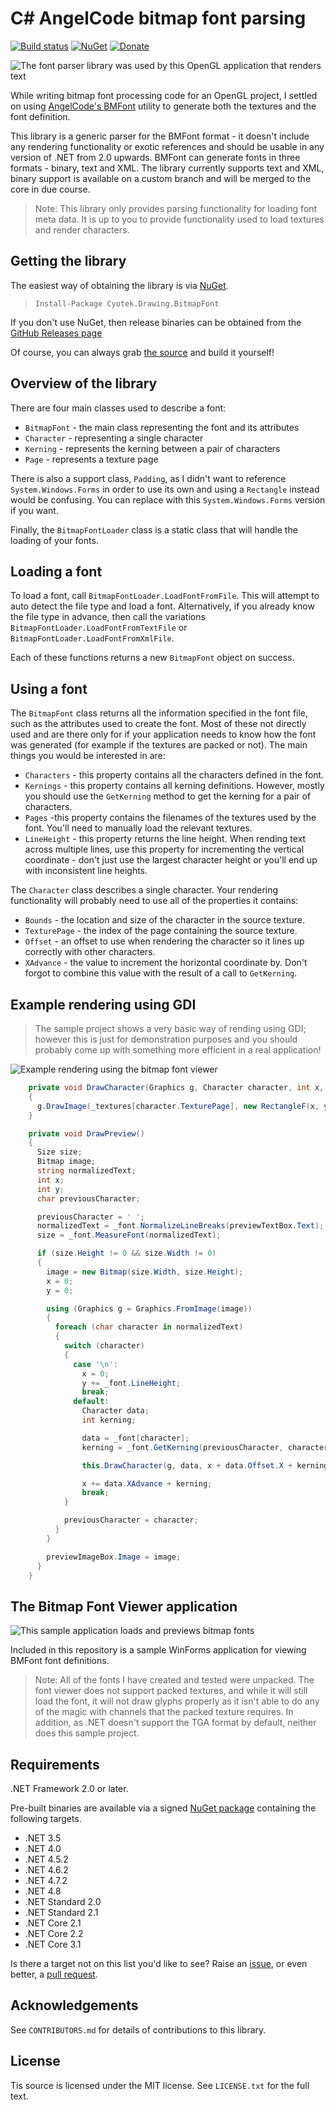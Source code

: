 # C# AngelCode bitmap font parsing

[![Build status][1]][2]
[![NuGet][3]][4]
[![Donate][5]][6]

![The font parser library was used by this OpenGL application
that renders text][20]

While writing bitmap font processing code for an OpenGL project,
I settled on using [AngelCode's BMFont][21] utility to generate
both the textures and the font definition.

This library is a generic parser for the BMFont format - it
doesn't include any rendering functionality or exotic references
and should be usable in any version of .NET from 2.0 upwards.
BMFont can generate fonts in three formats - binary, text and
XML. The library currently supports text and XML, binary support
is available on a custom branch and will be merged to the core
in due course.

> Note: This library only provides parsing functionality for
> loading font meta data. It is up to you to provide
> functionality used to load textures and render characters.

## Getting the library

The easiest way of obtaining the library is via [NuGet][4].

> `Install-Package Cyotek.Drawing.BitmapFont`

If you don't use NuGet, then release binaries can be obtained
from the [GitHub Releases page][9]

Of course, you can always grab [the source][10] and build it
yourself!

## Overview of the library

There are four main classes used to describe a font:

* `BitmapFont` - the main class representing the font and its
  attributes
* `Character` - representing a single character
* `Kerning` - represents the kerning between a pair of
  characters
* `Page` - represents a texture page

There is also a support class, `Padding`, as I didn't want to
reference `System.Windows.Forms` in order to use its own and
using a `Rectangle` instead would be confusing. You can replace
with this `System.Windows.Forms` version if you want.

Finally, the `BitmapFontLoader` class is a static class that
will handle the loading of your fonts.

## Loading a font

To load a font, call `BitmapFontLoader.LoadFontFromFile`. This
will attempt to auto detect the file type and load a font.
Alternatively, if you already know the file type in advance,
then call the variations `BitmapFontLoader.LoadFontFromTextFile`
or  `BitmapFontLoader.LoadFontFromXmlFile`.

Each of these functions returns a new `BitmapFont` object on
success.

## Using a font

The `BitmapFont` class returns all the information specified in
the font file, such as the attributes used to create the font.
Most of these not directly used and are there only for if your
application needs to know how the font was generated (for
example if the textures are packed or not). The main things you
would be interested in are:

* `Characters` - this property contains all the characters
  defined in the font.
* `Kernings` - this property contains all kerning definitions.
  However, mostly you should use the `GetKerning` method to get
  the kerning for a pair of characters.
* `Pages` -this property contains the filenames of the textures
  used by the font. You'll need to manually load the relevant
  textures.
* `LineHeight` - this property returns the line height. When
  rending text across multiple lines, use this property for
  incrementing the vertical coordinate - don't just use the
  largest character height or you'll end up with inconsistent
  line heights.

The `Character` class describes a single character. Your
rendering functionality will probably need to use all of the
properties it contains:

* `Bounds` - the location and size of the character in the
  source texture.
* `TexturePage` - the index of the page containing the source
  texture.
* `Offset` - an offset to use when rendering the character so it
  lines up correctly with other characters.
* `XAdvance` - the value to increment the horizontal coordinate
  by. Don't forgot to combine this value with the result of a
  call to `GetKerning`.

## Example rendering using GDI

> The sample project shows a very basic way of rending using
> GDI; however this is just for demonstration purposes and you
> should probably come up with something more efficient in a
> real application!

![Example rendering using the bitmap font viewer][22]

```csharp
    private void DrawCharacter(Graphics g, Character character, int x, int y)
    {
      g.DrawImage(_textures[character.TexturePage], new RectangleF(x, y, character.Bounds.Width, character.Bounds.Height), character.Bounds, GraphicsUnit.Pixel);
    }

    private void DrawPreview()
    {
      Size size;
      Bitmap image;
      string normalizedText;
      int x;
      int y;
      char previousCharacter;

      previousCharacter = ' ';
      normalizedText = _font.NormalizeLineBreaks(previewTextBox.Text);
      size = _font.MeasureFont(normalizedText);

      if (size.Height != 0 && size.Width != 0)
      {
        image = new Bitmap(size.Width, size.Height);
        x = 0;
        y = 0;

        using (Graphics g = Graphics.FromImage(image))
        {
          foreach (char character in normalizedText)
          {
            switch (character)
            {
              case '\n':
                x = 0;
                y += _font.LineHeight;
                break;
              default:
                Character data;
                int kerning;

                data = _font[character];
                kerning = _font.GetKerning(previousCharacter, character);

                this.DrawCharacter(g, data, x + data.Offset.X + kerning, y + data.Offset.Y);

                x += data.XAdvance + kerning;
                break;
            }

            previousCharacter = character;
          }
        }

        previewImageBox.Image = image;
      }
    }
```

## The Bitmap Font Viewer application

![This sample application loads and previews bitmap fonts][23]

Included in this repository is a sample WinForms application for viewing BMFont font definitions.

> Note: All of the fonts I have created and tested were
> unpacked. The font viewer does not support packed textures,
> and while it will still load the font, it will not draw glyphs
> properly as it isn't able to do any of the magic with channels
> that the packed texture requires. In addition, as .NET doesn't
> support the TGA format by default, neither does this sample
> project.

## Requirements

.NET Framework 2.0 or later.

Pre-built binaries are available via a signed [NuGet package][4]
containing the following targets.

* .NET 3.5
* .NET 4.0
* .NET 4.5.2
* .NET 4.6.2
* .NET 4.7.2
* .NET 4.8
* .NET Standard 2.0
* .NET Standard 2.1
* .NET Core 2.1
* .NET Core 2.2
* .NET Core 3.1

Is there a target not on this list you'd like to see? Raise an
[issue][7], or even better, a [pull request][8].

## Acknowledgements

See `CONTRIBUTORS.md` for details of contributions to this
library.

## License

Tis source is licensed under the MIT license. See `LICENSE.txt`
for the full text.

[1]: https://ci.appveyor.com/api/projects/status/pb7dnev46i9dwg1j?svg=true
[2]: https://ci.appveyor.com/project/cyotek/cyotek-drawing-bitmapfont/
[3]: https://img.shields.io/nuget/v/Cyotek.Drawing.BitmapFont.svg
[4]: https://www.nuget.org/packages/Cyotek.Drawing.BitmapFont/
[5]: https://www.paypalobjects.com/en_US/i/btn/btn_donate_SM.gif
[6]: https://paypal.me/cyotek
[7]: https://github.com/cyotek/Cyotek.Drawing.BitmapFont/issues
[8]: https://github.com/cyotek/Cyotek.Drawing.BitmapFont/pulls
[9]: https://github.com/cyotek/Cyotek.Drawing.BitmapFont/releases
[10]: https://github.com/cyotek/Cyotek.Drawing.BitmapFont

[20]: https://www.cyotek.com/files/articleimages/bitmapfont1.png
[21]: http://www.angelcode.com/products/bmfont/
[22]: https://www.cyotek.com/files/articleimages/bitmapfont3.png
[23]: https://www.cyotek.com/files/articleimages/bitmapfont2.png
